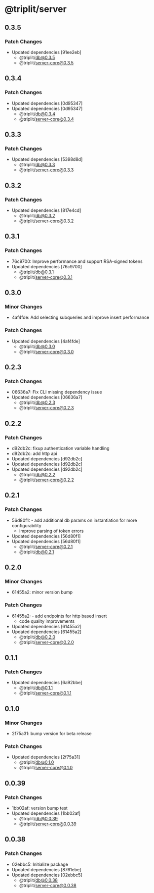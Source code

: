 # @triplit/server

## 0.3.5

### Patch Changes

- Updated dependencies [91ee2eb]
  - @triplit/db@0.3.5
  - @triplit/server-core@0.3.5

## 0.3.4

### Patch Changes

- Updated dependencies [0d95347]
- Updated dependencies [0d95347]
  - @triplit/db@0.3.4
  - @triplit/server-core@0.3.4

## 0.3.3

### Patch Changes

- Updated dependencies [5398d8d]
  - @triplit/db@0.3.3
  - @triplit/server-core@0.3.3

## 0.3.2

### Patch Changes

- Updated dependencies [817e4cd]
  - @triplit/db@0.3.2
  - @triplit/server-core@0.3.2

## 0.3.1

### Patch Changes

- 76c9700: Improve performance and support RSA-signed tokens
- Updated dependencies [76c9700]
  - @triplit/db@0.3.1
  - @triplit/server-core@0.3.1

## 0.3.0

### Minor Changes

- 4af4fde: Add selecting subqueries and improve insert performance

### Patch Changes

- Updated dependencies [4af4fde]
  - @triplit/db@0.3.0
  - @triplit/server-core@0.3.0

## 0.2.3

### Patch Changes

- 06636a7: Fix CLI missing dependency issue
- Updated dependencies [06636a7]
  - @triplit/db@0.2.3
  - @triplit/server-core@0.2.3

## 0.2.2

### Patch Changes

- d92db2c: fixup authentication variable handling
- d92db2c: add http api
- Updated dependencies [d92db2c]
- Updated dependencies [d92db2c]
- Updated dependencies [d92db2c]
  - @triplit/db@0.2.2
  - @triplit/server-core@0.2.2

## 0.2.1

### Patch Changes

- 56d80f1: - add additional db params on instantiation for more configurability
  - improve parsing of token errors
- Updated dependencies [56d80f1]
- Updated dependencies [56d80f1]
  - @triplit/server-core@0.2.1
  - @triplit/db@0.2.1

## 0.2.0

### Minor Changes

- 61455a2: minor version bump

### Patch Changes

- 61455a2: - add endpoints for http based insert
  - code quality improvements
- Updated dependencies [61455a2]
- Updated dependencies [61455a2]
  - @triplit/db@0.2.0
  - @triplit/server-core@0.2.0

## 0.1.1

### Patch Changes

- Updated dependencies [6a92bbe]
  - @triplit/db@0.1.1
  - @triplit/server-core@0.1.1

## 0.1.0

### Minor Changes

- 2f75a31: bump version for beta release

### Patch Changes

- Updated dependencies [2f75a31]
  - @triplit/db@0.1.0
  - @triplit/server-core@0.1.0

## 0.0.39

### Patch Changes

- 1bb02af: version bump test
- Updated dependencies [1bb02af]
  - @triplit/db@0.0.39
  - @triplit/server-core@0.0.39

## 0.0.38

### Patch Changes

- 02ebbc5: Initialize package
- Updated dependencies [8761ebe]
- Updated dependencies [02ebbc5]
  - @triplit/db@0.0.38
  - @triplit/server-core@0.0.38
